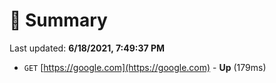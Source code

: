 # 📖 Summary
Last updated: **6/18/2021, 7:49:37 PM**

- `GET` [https://google.com](https://google.com) - **Up** (179ms)
